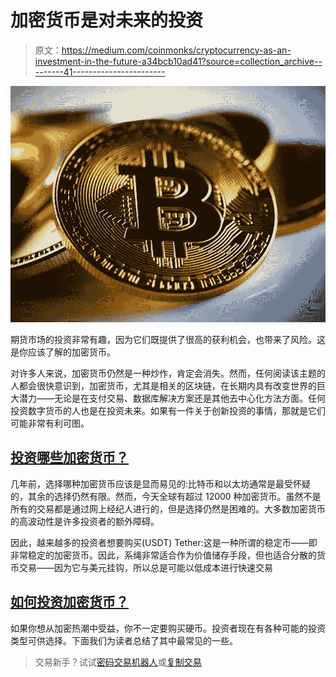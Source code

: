 # 加密货币是对未来的投资

> 原文：<https://medium.com/coinmonks/cryptocurrency-as-an-investment-in-the-future-a34bcb10ad41?source=collection_archive---------41----------------------->

![](img/13ea88b3a8bf1d8e7e3014149b7ef78d.png)

期货市场的投资非常有趣，因为它们既提供了很高的获利机会，也带来了风险。这是你应该了解的加密货币。

对许多人来说，加密货币仍然是一种炒作，肯定会消失。然而，任何阅读该主题的人都会很快意识到，加密货币，尤其是相关的区块链，在长期内具有改变世界的巨大潜力——无论是在支付交易、数据库解决方案还是其他去中心化方法方面。任何投资数字货币的人也是在投资未来。如果有一件关于创新投资的事情，那就是它们可能非常有利可图。

## [投资哪些加密货币？](https://cryptobatman.blogspot.com/2022/05/Cryptocurrency-as-an-investment-in-the-future.html)

几年前，选择哪种加密货币应该是显而易见的:比特币和以太坊通常是最受怀疑的，其余的选择仍然有限。然而，今天全球有超过 12000 种加密货币。虽然不是所有的交易都是通过网上经纪人进行的，但是选择仍然是困难的。大多数加密货币的高波动性是许多投资者的额外障碍。

因此，越来越多的投资者想要购买(USDT) Tether:这是一种所谓的稳定币——即非常稳定的加密货币。因此，系绳非常适合作为价值储存手段，但也适合分散的货币交易——因为它与美元挂钩，所以总是可能以低成本进行快速交易

## [如何投资加密货币？](https://cryptobatman.blogspot.com/2022/05/Cryptocurrency-as-an-investment-in-the-future.html)

如果你想从加密热潮中受益，你不一定要购买硬币。投资者现在有各种可能的投资类型可供选择。下面我们为读者总结了其中最常见的一些。

> 交易新手？试试[密码交易机器人](/coinmonks/crypto-trading-bot-c2ffce8acb2a)或[复制交易](/coinmonks/top-10-crypto-copy-trading-platforms-for-beginners-d0c37c7d698c)